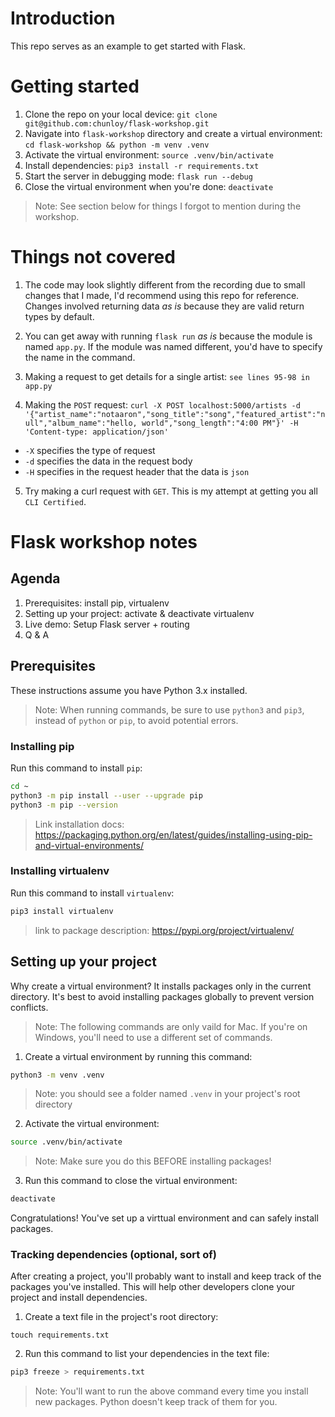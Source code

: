 # Introduction

This repo serves as an example to get started with Flask.

# Getting started

1. Clone the repo on your local device: `git clone git@github.com:chunloy/flask-workshop.git`
2. Navigate into `flask-workshop` directory and create a virtual environment: `cd flask-workshop && python -m venv .venv`
3. Activate the virtual environment: `source .venv/bin/activate`
4. Install dependencies: `pip3 install -r requirements.txt`
5. Start the server in debugging mode: `flask run --debug`
6. Close the virtual environment when you're done: `deactivate`

> Note: See section below for things I forgot to mention during the workshop.

# Things not covered

1. The code may look slightly different from the recording due to small changes that I made, I'd recommend using this repo for reference. Changes involved returning data _as is_ because they are valid return types by default.

2. You can get away with running `flask run` _as is_ because the module is named `app.py`. If the module was named different, you'd have to specify the name in the command.

3. Making a request to get details for a single artist: `see lines 95-98 in app.py`

4. Making the `POST` request: `curl -X POST localhost:5000/artists -d '{"artist_name":"notaaron","song_title":"song","featured_artist":"null","album_name":"hello, world","song_length":"4:00 PM"}' -H 'Content-type: application/json'`

- `-X` specifies the type of request
- `-d` specifies the data in the request body
- `-H` specifies in the request header that the data is `json`

5. Try making a curl request with `GET`. This is my attempt at getting you all `CLI Certified`.

# Flask workshop notes

## Agenda

1. Prerequisites: install pip, virtualenv
2. Setting up your project: activate & deactivate virtualenv
3. Live demo: Setup Flask server + routing
4. Q & A

## Prerequisites

These instructions assume you have Python 3.x installed.

> Note: When running commands, be sure to use `python3` and `pip3`, instead of `python` or `pip`, to avoid potential errors.

### Installing pip

Run this command to install `pip`:

```zsh
cd ~
python3 -m pip install --user --upgrade pip
python3 -m pip --version
```

> Link installation docs: https://packaging.python.org/en/latest/guides/installing-using-pip-and-virtual-environments/

### Installing virtualenv

Run this command to install `virtualenv`:

```zsh
pip3 install virtualenv
```

> link to package description: https://pypi.org/project/virtualenv/

## Setting up your project

Why create a virtual environment? It installs packages only in the current directory. It's best to avoid installing packages globally to prevent version conflicts.

> Note: The following commands are only vaild for Mac. If you're on Windows, you'll need to use a different set of commands.

1. Create a virtual environment by running this command:

```zsh
python3 -m venv .venv
```

> Note: you should see a folder named `.venv` in your project's root directory

2. Activate the virtual environment:

```zsh
source .venv/bin/activate
```

> Note: Make sure you do this BEFORE installing packages!

3. Run this command to close the virtual environment:

```zsh
deactivate
```
Congratulations! You've set up a virttual environment and can safely install packages.

### Tracking dependencies (optional, sort of)

After creating a project, you'll probably want to install and keep track of the packages you've installed. This will help other developers clone your project and install dependencies.

1. Create a text file in the project's root directory:

```szh
touch requirements.txt
```

2. Run this command to list your dependencies in the text file:

```zsh
pip3 freeze > requirements.txt
```

> Note: You'll want to run the above command every time you install new packages. Python doesn't keep track of them for you.
